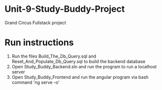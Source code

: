 # Unit-9-Study-Buddy-Project
Grand Circus Fullstack project

# Run instructions
1. Run the files Build_The_Db_Query.sql and Reset_And_Populate_Db_Query.sql to build the backend database
2. Open Study_Buddy_Backend.sln and run the program to run a localhost server
3. Open Study_Buddy_Frontend and run the angular program via bash command 'ng serve -o'
